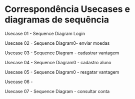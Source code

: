 # Correspondência Usecases e diagramas de sequência

Usecase 01 - Sequence Diagram Login

Usecase 02 - Sequence Diagram0- enviar moedas

Usecase 03 - Sequence Diagram - cadastrar vantagem

Usecase 04 - Sequence Diagram0 - cadastro aluno

Usecase 05 - Sequence Diagram0 - resgatar vantagem

Usecase 06 - 

Usecase 07 - Sequence Diagram - consultar conta
